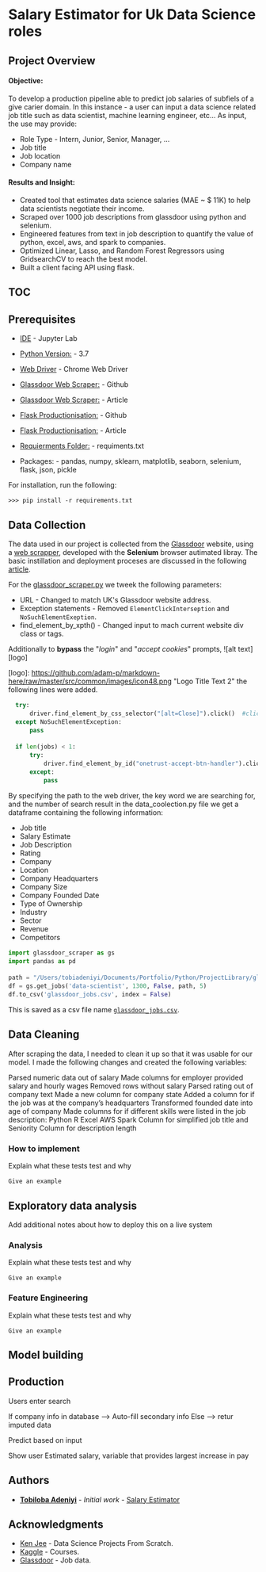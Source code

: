 # Salary Estimator for Uk Data Science roles

###
###



## Project Overview

#### Objective:
To develop a production pipeline able to predict job salaries of subfiels of a give carier domain.
In this instance - a user can input a data science related job title such as data scientist, machine learning engineer, etc... 
As input, the use may provide:

* Role Type - Intern, Junior, Senior, Manager, ...
* Job title
* Job location
* Company name

#### Results and Insight:
* Created tool that estimates data science salaries (MAE ~ $ 11K) to help data scientists negotiate their income.
* Scraped over 1000 job descriptions from glassdoor using python and selenium.
* Engineered features from text in job description to quantify the value of python, excel, aws, and spark to companies.
* Optimized Linear, Lasso, and Random Forest Regressors using GridsearchCV to reach the best model.
* Built a client facing API using flask.

###
###



## TOC

###
###



## Prerequisites

* [IDE](https://jupyter.org/install) - Jupyter Lab

* [Python Version:](https://www.python.org/downloads/) - 3.7

* [Web Driver](https://chromedriver.chromium.org/) - Chrome Web Driver

* [Glassdoor Web Scraper:](https://github.com/arapfaik/scraping-glassdoor-selenium) - Github

* [Glassdoor Web Scraper:](https://towardsdatascience.com/selenium-tutorial-scraping-glassdoor-com-in-10-minutes-3d0915c6d905) - Article

* [Flask Productionisation:](https://www.python.org/downloads/) - Github

* [Flask Productionisation:](https://towardsdatascience.com/productionize-a-machine-learning-model-with-flask-and-heroku-8201260503d2) - Article

* [Requierments Folder:]() - requiments.txt

* Packages: - pandas, numpy, sklearn, matplotlib, seaborn, selenium, flask, json, pickle

For installation, run the following:
```
>>> pip install -r requirements.txt
```

###
###



## Data Collection

The data used in our project is collected from the [Glassdoor](https://www.glassdoor.co.uk/index.htm) website, using a [web scrapper](https://github.com/arapfaik/scraping-glassdoor-selenium), developed with the **Selenium** browser autimated libray. The basic instillation and deployment proceses are discussed in the following [article](https://towardsdatascience.com/selenium-tutorial-scraping-glassdoor-com-in-10-minutes-3d0915c6d905).

For the [glassdoor_scraper.py]() we tweek the following parameters:
* URL - Changed to match UK's Glassdoor website address.
* Exception statements - Removed `ElementClickInterseption` and `NoSuchElementExeption`.
* find_element_by_xpth() - Changed input to mach current website div class or tags.

Additionally to **bypass** the "*login*" and "*accept cookies*" prompts,
![alt text][logo]

[logo]: https://github.com/adam-p/markdown-here/raw/master/src/common/images/icon48.png "Logo Title Text 2" the following lines were added.

```python
  try:
      driver.find_element_by_css_selector("[alt=Close]").click()  #clicking to the X.
  except NoSuchElementException:
      pass

  if len(jobs) < 1:
      try:
          driver.find_element_by_id("onetrust-accept-btn-handler").click()  #clicking on the Accept cookies btn.
      except:
          pass
```

By specifying the path to the web driver, the key word we are searching for, and the number of search result in the data_coolection.py file we get a dataframe containing the following information:
* Job title
* Salary Estimate
* Job Description
* Rating
* Company
* Location
* Company Headquarters
* Company Size
* Company Founded Date
* Type of Ownership
* Industry
* Sector
* Revenue
* Competitors

```python
import glassdoor_scraper as gs
import pandas as pd

path = "/Users/tobiadeniyi/Documents/Portfolio/Python/ProjectLibrary/glassdoor_proj/chromedriver"
df = gs.get_jobs('data-scientist', 1300, False, path, 5)
df.to_csv('glassdoor_jobs.csv', index = False)
```

This is saved as a csv file name [`glassdoor_jobs.csv`](). 

###
###



## Data Cleaning

After scraping the data, I needed to clean it up so that it was usable for our model. I made the following changes and created the following variables:

Parsed numeric data out of salary
Made columns for employer provided salary and hourly wages
Removed rows without salary
Parsed rating out of company text
Made a new column for company state
Added a column for if the job was at the company’s headquarters
Transformed founded date into age of company
Made columns for if different skills were listed in the job description:
Python
R
Excel
AWS
Spark
Column for simplified job title and Seniority
Column for description length

### How to implement

Explain what these tests test and why

```
Give an example
```

###
###



## Exploratory data analysis

Add additional notes about how to deploy this on a live system

### Analysis

Explain what these tests test and why

```
Give an example
```

### Feature Engineering

Explain what these tests test and why

```
Give an example
```

###
###



## Model building

###
###



## Production

Users enter search

If company info in database --> Auto-fill secondary info
Else --> retur imputed data

Predict based on input

Show user Estimated salary, variable that provides largest increase in pay

###
###



## Authors

* **[Tobiloba Adeniyi](https://github.com/TobiAdeniyi)** - *Initial work* - [Salary Estimator](https://github.com/TobiAdeniyi/glassdoor_proj)



## Acknowledgments

* [Ken Jee](https://www.youtube.com/channel/UCiT9RITQ9PW6BhXK0y2jaeg) - Data Science Projects From Scratch.
* [Kaggle](https://www.kaggle.com/) - Courses.
* [Glassdoor](https://www.glassdoor.co.uk/index.htm) - Job data.
